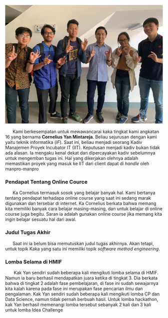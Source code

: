 ![Foto](16518119-16518256-16518161-16518360-16518376.jpg)

&nbsp;&nbsp;&nbsp;&nbsp;&nbsp;&nbsp;Kami berkesempatan untuk mewawancarai kaka tingkat kami angkatan 16 yang bernama **Cornelius Yan Mintareja**. Beliau sejurusan dengan kami yaitu teknik informatika (*IF*). Saat ini, beliau menjadi seorang Kadiv Manajemen Proyek Incubator IT (IIT). Keputusan menjadi kadiv bukan tidak ada alasan. Ia mengaku kenal dekat dan dipercayakan kadiv sebelumnya untuk mengemban tugas ini. Hal yang dikerjakan olehnya adalah memastikan proyek yang masuk ke IIT dari client dapat di *handle* oleh manpro-manpro

### Pendapat Tentang Online Cource
&nbsp;&nbsp;&nbsp;&nbsp;&nbsp;&nbsp;Ka Cornelius termasuk sosok yang belajar banyak hal. Kami bertanya tentang pendapat terhadapa online course yang saat ini sedang marak digunakan dan tersebar di internet. Ka Cornelius berkata bahwa memang kita memiliki banyak cara belajar masing-masing, dan untuk belajar di online course juga begitu. Saran ia adalah gunakan online course jika memang kita ingin belajar sesuatu hal dari awal.

### Judul Tugas Akhir
&nbsp;&nbsp;&nbsp;&nbsp;&nbsp;&nbsp;Saat ini ia belum bisa memutuskan judul tugas akhirnya. Akan tetapi, untuk topik Kaka yang satu ini memiliki topik *software method engineering*.

### Lomba Selama di HMIF
&nbsp;&nbsp;&nbsp;&nbsp;&nbsp;&nbsp; Kak Yan sendiri sudah beberapa kali mengikuti lomba selama di HMIF. Namun ia baru berhasil mendapatkan juara ketika di tingkat 3. Dia berkata bahwa di tingkat 2 adalah fase pembelajaran, di fase ini sudah sewajarnya kita kalah karena pada fase ini merupakan fase pencarian ilmu dan pengalaman. Kak Yan sendiri sudah beberapa kali mengikuti lomba CP dan Data Science, namun tidak pernah berbuah hasil. Untuk lomba hackathon, kak Yan berhasil memenangi lomba tersebut sebanyak 2 kali dan 3 kali untuk lomba Idea Challenge
